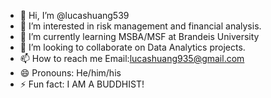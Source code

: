 - 👋 Hi, I’m @lucashuang539
- 👀 I’m interested in risk management and financial analysis.
- 🌱 I’m currently learning MSBA/MSF at Brandeis University
- 💞️ I’m looking to collaborate on Data Analytics projects.
- 📫 How to reach me Email:lucashuang935@gmail.com
- 😄 Pronouns: He/him/his
- ⚡ Fun fact: I AM A BUDDHIST!

<!---
lucashuang539/lucashuang539 is a ✨ special ✨ repository because its `README.md` (this file) appears on your GitHub profile.
You can click the Preview link to take a look at your changes.
--->
